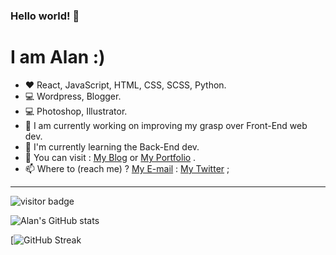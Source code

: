 ### Hello world! 👋

# I am Alan :)
<!--


- 🔭 I’m currently working on ...
- 🌱 I'm currently learning the Back-End dev ...
- 👯 I’m looking to collaborate on ...
- 🤔 I’m looking for help with ...
- 💬 Ask me about ...
- 📫 How to reach me: ...
- 😄 Pronouns: ...
- ⚡ Fun fact: ...
-->


- :heart: React, JavaScript, HTML, CSS, SCSS, Python.
- 💻 Wordpress, Blogger.
- :computer: Photoshop, Illustrator.
- 🔭 I am currently working on improving my grasp over Front-End web dev.
- 🌱 I'm currently learning the Back-End dev.
- :pencil: You can visit : [My Blog](https://alanmiste.wordpress.com "Alan's Blog") or [My Portfolio](https://alanmiste.github.io/ "Alan's Portfolio") .
- 📫 Where to (reach me) ? [My E-mail](mailto:alanhsnn@gmail.com "My E-mail") : [My Twitter](https://twitter.com/AlanMiste "My twitter account") ;

---

![visitor badge](https://visitor-badge.glitch.me/badge?page_id=alanmiste.visitor-badge&left_text=You%20are%20the%20visitor%20number)

<!-- ![Alan's GitHub stats](https://github-readme-stats.vercel.app/api?username=alanmiste&count_private=true&theme=highcontrast&show_icons=true) -->

![Alan's GitHub stats](https://github-readme-stats.vercel.app/api?username=AlanMiste&count_private=true&show_icons=true&theme=algolia)

[![GitHub Streak](http://github-readme-streak-stats.herokuapp.com?user=AlanMiste&theme=algolia)

